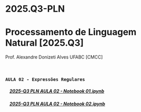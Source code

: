 # 2025.Q3-PLN

# Processamento de Linguagem Natural [2025.Q3]
Prof. Alexandre Donizeti Alves
UFABC [CMCC]

<br>

### `AULA 02 - Expressões Regulares`

##### &nbsp;&nbsp;&nbsp; [2025-Q3 PLN AULA 02 - Notebook 01.ipynb](https://github.com/adalves-ufabc/2025.Q3-PLN/blob/main/aulas/2025_Q3_PLN_AULA_02_Notebook_01.ipynb)
##### &nbsp;&nbsp;&nbsp; [2025-Q3 PLN AULA 02 - Notebook 02.ipynb](https://github.com/adalves-ufabc/2025.Q3-PLN/blob/main/aulas/2025_Q3_PLN_AULA_02_Notebook_02.ipynb)
